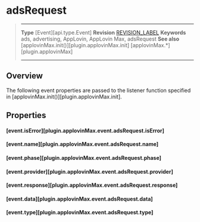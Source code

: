 # adsRequest

> --------------------- ------------------------------------------------------------------------------------------
> __Type__              [Event][api.type.Event]
> __Revision__          [REVISION_LABEL](REVISION_URL)
> __Keywords__          ads, advertising, AppLovin, AppLovin Max, adsRequest
> __See also__			[applovinMax.init()][plugin.applovinMax.init]
>						[applovinMax.*][plugin.applovinMax]
> --------------------- ------------------------------------------------------------------------------------------

## Overview

The following event properties are passed to the listener function specified in [applovinMax.init()][plugin.applovinMax.init].


## Properties

#### [event.isError][plugin.applovinMax.event.adsRequest.isError]

#### [event.name][plugin.applovinMax.event.adsRequest.name]

#### [event.phase][plugin.applovinMax.event.adsRequest.phase]

#### [event.provider][plugin.applovinMax.event.adsRequest.provider]

#### [event.response][plugin.applovinMax.event.adsRequest.response]

#### [event.data][plugin.applovinMax.event.adsRequest.data]

#### [event.type][plugin.applovinMax.event.adsRequest.type]
